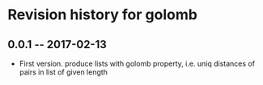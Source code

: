 # Revision history for golomb

## 0.0.1  -- 2017-02-13

* First version. produce lists with golomb property, i.e. uniq distances of pairs in list of given length
